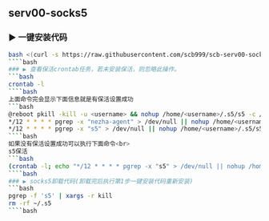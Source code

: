 ## serv00-socks5<br>
### ▶ 一键安装代码
```bash
bash <(curl -s https://raw.githubusercontent.com/scb999/scb-serv00-socks5/main/install-socks5.sh)
````bash
### ▶ 查看保活crontab任务，若未安装保活，则忽略此操作。
```bash
crontab -l
````bash
上面命令完会显示下面信息就是有保活设置成功
```bash
@reboot pkill -kill -u <username> && nohup /home/<username>/.s5/s5 -c /home/<username>/.s5/config.json >/dev/null 2>&1 & && nohup /home/<username>/.nezha-agent/start.sh >/dev/null 2>&1 &
*/12 * * * * pgrep -x "nezha-agent" > /dev/null || nohup /home/<username>/.nezha-agent/start.sh >/dev/null 2>&1 &
*/12 * * * * pgrep -x "s5" > /dev/null || nohup /home/<username>/.s5/s5 -c /home/<username>/.s5/config.json >/dev/null 2>&1 &
````bash
如果没有保活设置成功可以执行下面命令<br>
s5保活
```bash
(crontab -l; echo "*/12 * * * * pgrep -x "s5" > /dev/null || nohup /home/${USER}/.s5/s5 -c /home/<username>/.s5/config.json >/dev/null 2>&1 &") | crontab -
````bash
### ▶ socks5卸载代码(卸载完后执行第1步一键安装代码重新安装)
```bash
pgrep -f 's5' | xargs -r kill
rm -rf ~/.s5
````bash
